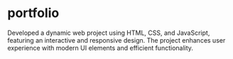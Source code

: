 # portfolio
Developed a dynamic web project using HTML, CSS, and JavaScript, featuring an interactive and responsive design. The project enhances user experience with modern UI elements and efficient functionality.
